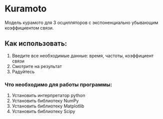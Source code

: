 # Kuramoto
Модель курамото для 3 осцилляторов с экспоненциально убывающим коэффициентом связи.

## Как использовать:
1) Введите все необходимые данные: время, частоты, коэффициент связи
2) Смотрите на результат
3) Радуйтесь

### Что необходимо для работы программы:
1. Установить интерпретатор python
2. Установить библиотеку NumPy
3. Установить библиотеку Matplotlib 
4. Установить библиотеку Scipy
